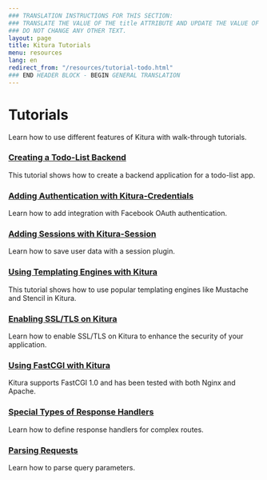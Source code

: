 ```yaml
---
### TRANSLATION INSTRUCTIONS FOR THIS SECTION:
### TRANSLATE THE VALUE OF THE title ATTRIBUTE AND UPDATE THE VALUE OF THE lang ATTRIBUTE. 
### DO NOT CHANGE ANY OTHER TEXT. 
layout: page
title: Kitura Tutorials
menu: resources
lang: en
redirect_from: "/resources/tutorial-todo.html"
### END HEADER BLOCK - BEGIN GENERAL TRANSLATION
---
```


# Tutorials

Learn how to use different features of Kitura with walk-through tutorials.

### [Creating a Todo-List Backend](/en/resources/tutorials/tutorial_todo.html)

This tutorial shows how to create a backend application for a todo-list app.

### [Adding Authentication with Kitura-Credentials](/en/resources/tutorials/credentials.html)

Learn how to add integration with Facebook OAuth authentication.

### [Adding Sessions with Kitura-Session](/en/resources/tutorials/sessions.html)

Learn how to save user data with a session plugin.

### [Using Templating Engines with Kitura](/en/resources/tutorials/templating.html)

This tutorial shows how to use popular templating engines like Mustache and Stencil in Kitura.

### [Enabling SSL/TLS on Kitura](/en/resources/tutorials/ssl.html)

Learn how to enable SSL/TLS on Kitura to enhance the security of your application.

### [Using FastCGI with Kitura](/en/resources/tutorials/fastcgi.html)

Kitura supports FastCGI 1.0 and has been tested with both Nginx and Apache.

### [Special Types of Response Handlers](/en/resources/tutorials/responsehandlers.html)

Learn how to define response handlers for complex routes.

### [Parsing Requests](/en/resources/tutorials/parsingrequests.html)

Learn how to parse query parameters.


